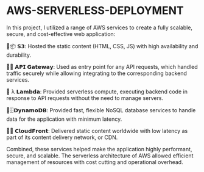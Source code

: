 # AWS-SERVERLESS-DEPLOYMENT

In this project, I utilized a range of AWS services to create a fully scalable, secure, and cost-effective web application:

🔹📦 𝗦𝟯: Hosted the static content (HTML, CSS, JS) with high availability and durability.

🔹🚪 𝗔𝗣𝗜 𝗚𝗮𝘁𝗲𝘄𝗮𝘆: Used as entry point for any API requests, which handled traffic securely while allowing integrating to the corresponding backend services.

🔹 λ 𝗟𝗮𝗺𝗯𝗱𝗮: Provided serverless compute, executing backend code in response to API requests without the need to manage servers.

🔹🗄️𝗗𝘆𝗻𝗮𝗺𝗼𝗗𝗕: Provided fast, flexible NoSQL database services to handle data for the application with minimum latency.

🔹🌐 𝗖𝗹𝗼𝘂𝗱𝗙𝗿𝗼𝗻𝘁: Delivered static content worldwide with low latency as part of its content delivery network, or CDN.

Combined, these services helped make the application highly performant, secure, and scalable. The serverless architecture of AWS allowed efficient management of resources with cost cutting and operational overhead.
